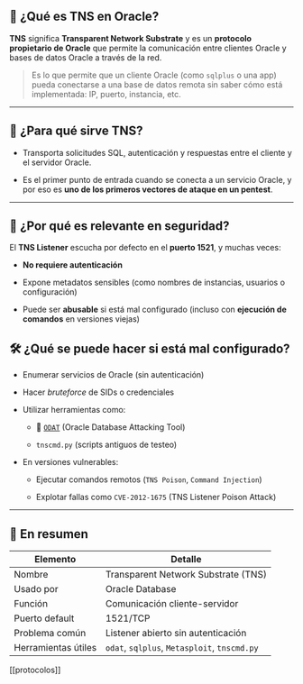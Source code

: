 
## 🧠 ¿Qué es **TNS** en Oracle?

**TNS** significa **Transparent Network Substrate** y es un **protocolo propietario de Oracle** que permite la comunicación entre clientes Oracle y bases de datos Oracle a través de la red.

> Es lo que permite que un cliente Oracle (como `sqlplus` o una app) pueda conectarse a una base de datos remota sin saber cómo está implementada: IP, puerto, instancia, etc.

---

## 🔧 ¿Para qué sirve TNS?

- Transporta solicitudes SQL, autenticación y respuestas entre el cliente y el servidor Oracle.
    
- Es el primer punto de entrada cuando se conecta a un servicio Oracle, y por eso es **uno de los primeros vectores de ataque en un pentest**.
    

---

## 🎯 ¿Por qué es relevante en seguridad?

El **TNS Listener** escucha por defecto en el **puerto 1521**, y muchas veces:

- **No requiere autenticación**
    
- Expone metadatos sensibles (como nombres de instancias, usuarios o configuración)
    
- Puede ser **abusable** si está mal configurado (incluso con **ejecución de comandos** en versiones viejas)
    


## 🛠️ ¿Qué se puede hacer si está mal configurado?

- Enumerar servicios de Oracle (sin autenticación)
    
- Hacer _bruteforce_ de SIDs o credenciales
    
- Utilizar herramientas como:
    
    - 🐍 [`ODAT`](https://github.com/quentinhardy/odat) (Oracle Database Attacking Tool)
        
    - `tnscmd.py` (scripts antiguos de testeo)
        
- En versiones vulnerables:
    
    - Ejecutar comandos remotos (`TNS Poison`, `Command Injection`)
        
    - Explotar fallas como `CVE-2012-1675` (TNS Listener Poison Attack)
        

---

## 📌 En resumen

|Elemento|Detalle|
|---|---|
|Nombre|Transparent Network Substrate (TNS)|
|Usado por|Oracle Database|
|Función|Comunicación cliente-servidor|
|Puerto default|1521/TCP|
|Problema común|Listener abierto sin autenticación|
|Herramientas útiles|`odat`, `sqlplus`, `Metasploit`, `tnscmd.py`|

[[protocolos]]